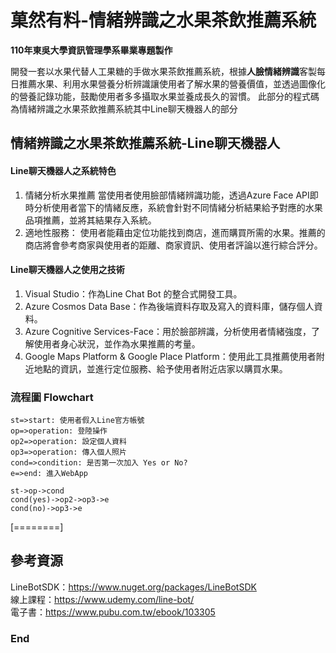 # 菓然有料-情緒辨識之水果茶飲推薦系統

**110年東吳大學資訊管理學系畢業專題製作**

開發一套以水果代替人工果糖的手做水果茶飲推薦系統，根據**人臉情緒辨識**客製每日推薦水果、利用水果營養分析辨識讓使用者了解水果的營養價值，並透過圖像化的營養記錄功能，鼓勵使用者多多攝取水果並養成長久的習慣。
此部分的程式碼為情緒辨識之水果茶飲推薦系統其中Line聊天機器人的部分


## 情緒辨識之水果茶飲推薦系統-Line聊天機器人

#### Line聊天機器人之系統特色

1. 情緒分析水果推薦
	當使用者使用臉部情緒辨識功能，透過Azure Face API即時分析使用者當下的情緒反應，系統會針對不同情緒分析結果給予對應的水果品項推薦，並將其結果存入系統。
2. 適地性服務：
	使用者能藉由定位功能找到商店，進而購買所需的水果。推薦的商店將會參考商家與使用者的距離、商家資訊、使用者評論以進行綜合評分。

#### Line聊天機器人之使用之技術
1.	Visual Studio：作為Line Chat Bot 的整合式開發工具。
2.	Azure Cosmos Data Base：作為後端資料存取及寫入的資料庫，儲存個人資料。 
3.	Azure Cognitive Services-Face：用於臉部辨識，分析使用者情緒強度，了解使用者身心狀況，並作為水果推薦的考量。
4.	Google Maps Platform & Google Place Platform：使用此工具推薦使用者附近地點的資訊，並進行定位服務、給予使用者附近店家以購買水果。

### 流程圖 Flowchart

```flow
st=>start: 使用者假入Line官方帳號
op=>operation: 登陸操作
op2=>operation: 設定個人資料
op3=>operation: 傳入個人照片
cond=>condition: 是否第一次加入 Yes or No?
e=>end: 進入WebApp

st->op->cond
cond(yes)->op2->op3->e
cond(no)->op3->e
```
[========]
## 參考資源
LineBotSDK：https://www.nuget.org/packages/LineBotSDK
<br/>線上課程：https://www.udemy.com/line-bot/
<br/>電子書：https://www.pubu.com.tw/ebook/103305

### End
